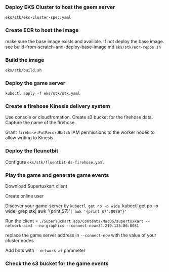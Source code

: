 ### Deploy EKS Cluster to host the gaem server
`eks/stk/eks-cluster-spec.yaml`

### Create ECR to host the image
make sure the base image exists and availible. If not deploy the base image. see build-from-scratch-and-deploy-base-image.md
`eks/stk/ecr-repos.sh`

### Build the image
`eks/stk/build.sh`

### Deploy the game server
`kubectl apply -f eks/stk/stk.yaml`

### Create a firehose Kinesis delivery system 
Use console or cloudfromation. Create s3 bucket for the firehose data. Capture the name of the firehose.

Grant `firehose:PutRecordBatch` IAM permissions to the worker nodes to allow writing to Kinesis

### Deploy the fleunetbit 
Configure `eks/stk/fluentbit-ds-firehose.yaml` 

### Play the game and generate game events

Download Supertuxkart client 

Create online user

Discover your game-server by `kubectl get no -o wide `kubectl get po -o wide| grep stk| awk '{print $7}'`| awk '{print $7":8080"}'`

Run the client = `./SuperTuxKart.app/Contents/MacOS/supertuxkart --network-ai=3 --no-graphics --connect-now=34.219.135.86:8081`

replace the game server address in `--connect-now`  with the value of your cluster nodes

Add bots with `--network-ai` parameter

### Check the s3 bucket for the game events 


